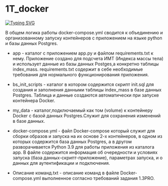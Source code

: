 # 1T_docker
[![Typing SVG](https://readme-typing-svg.herokuapp.com?color=%2336BCF7&lines=Про+домашнюю+работу+1.3PRO)](https://git.io/typing-svg)

В общем логика работы docker-compose.yml сводится к объединению и организованному запуску контейнеров с приложением на языке python и базы данных Postgres.

- app - каталог c приложением app.py и файлом requirements.txt к нему. Приложение создано для подсчета ИМТ (Индекса массы тела) и использует данные из базы данных Postges,а конкретно таблицы index_mass. requirements.txt содержит в себе необходимые требования для нормального функционирования приложения.

- bs_init_scripts - каталог в котором содержится скрипт init.sql для создания и заполнения данными таблицы index_mass в базе данных Postgres. Таблица и данные создаются автоматически при запуске контейнера Docker.

- my_data - каталог,подключаемый как том (volume) к контейнеру Docker c базой данных Postgres.Служит для сохранения изменений в базе данных.

- docker-compose.yml - файл Docker-compose который служит для сборки образов и запуска на их основе 2-х контейнеров, в одном из которых содержится база данных Postgres, а в другом разворачивается Python 3.9 для работы приложения из каталога app. В файле содержится информация об очередности и условиях запуска (база данных-скрипт-приложение), параметрах запуска, и о данных для аутентификации и подключения.  

- Описание команд.txt - описание команд в файле Docker-compose.yml выполненное согласно требований задания 1.3PRO.


